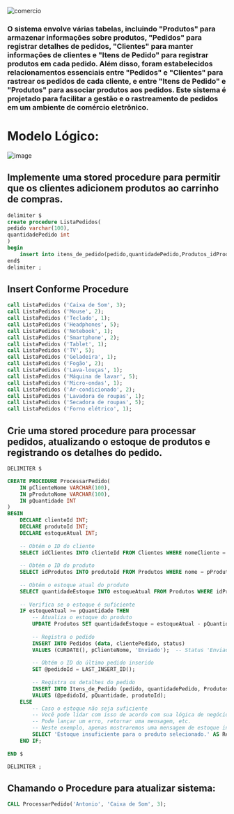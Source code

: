    ![comercio](https://github.com/AndreFelipefer/COMERCIO_ELETRONICO/assets/129207232/3b9c9345-c416-4f29-a46c-cc91ab04e8a1) 
### O sistema envolve várias tabelas, incluindo "Produtos" para armazenar informações sobre produtos, "Pedidos" para registrar detalhes de pedidos, "Clientes" para manter informações de clientes e "Itens de Pedido" para registrar produtos em cada pedido. Além disso, foram estabelecidos relacionamentos essenciais entre "Pedidos" e "Clientes" para rastrear os pedidos de cada cliente, e entre "Itens de Pedido" e "Produtos" para associar produtos aos pedidos. Este sistema é projetado para facilitar a gestão e o rastreamento de pedidos em um ambiente de comércio eletrônico.

# Modelo Lógico:
![image](https://github.com/AndreFelipefer/COMERCIO_ELETRONICO/assets/129207232/17aefaf2-0ba1-4ad4-95ef-382956d198f4)


## Implemente uma stored procedure para permitir que os clientes adicionem produtos ao carrinho de compras.
```SQL
delimiter $
create procedure ListaPedidos(
pedido varchar(100),
quantidadePedido int
)
begin 
	insert into itens_de_pedido(pedido,quantidadePedido,Produtos_idProdutos) values (pedido,quantidadePedido,Produtos_idProdutos);
end$
delimiter ;
```
## Insert Conforme Procedure
```SQL
call ListaPedidos ('Caixa de Som', 3);
call ListaPedidos ('Mouse', 2);
call ListaPedidos ('Teclado', 1);
call ListaPedidos ('Headphones', 5);
call ListaPedidos ('Notebook', 1);
call ListaPedidos ('Smartphone', 2);
call ListaPedidos ('Tablet', 1);
call ListaPedidos ('TV', 5);
call ListaPedidos ('Geladeira', 1);
call ListaPedidos ('Fogão', 2);
call ListaPedidos ('Lava-louças', 1);
call ListaPedidos ('Máquina de lavar', 5);
call ListaPedidos ('Micro-ondas', 1);
call ListaPedidos ('Ar-condicionado', 2);
call ListaPedidos ('Lavadora de roupas', 1);
call ListaPedidos ('Secadora de roupas', 5);
call ListaPedidos ('Forno elétrico', 1);
```
## Crie uma stored procedure para processar pedidos, atualizando o estoque de produtos e registrando os detalhes do pedido.

```SQL
DELIMITER $

CREATE PROCEDURE ProcessarPedido(
    IN pClienteNome VARCHAR(100),
    IN pProdutoNome VARCHAR(100),
    IN pQuantidade INT
)
BEGIN
    DECLARE clienteId INT;
    DECLARE produtoId INT;
    DECLARE estoqueAtual INT;
    
    -- Obtém o ID do cliente
    SELECT idClientes INTO clienteId FROM Clientes WHERE nomeCliente = pClienteNome;
    
    -- Obtém o ID do produto
    SELECT idProdutos INTO produtoId FROM Produtos WHERE nome = pProdutoNome;
    
    -- Obtém o estoque atual do produto
    SELECT quantidadeEstoque INTO estoqueAtual FROM Produtos WHERE idProdutos = produtoId;
    
    -- Verifica se o estoque é suficiente
    IF estoqueAtual >= pQuantidade THEN
        -- Atualiza o estoque do produto
        UPDATE Produtos SET quantidadeEstoque = estoqueAtual - pQuantidade WHERE idProdutos = produtoId;
    
        -- Registra o pedido
        INSERT INTO Pedidos (data, clientePedido, status)
        VALUES (CURDATE(), pClienteNome, 'Enviado');  -- Status 'Enviado'
    
        -- Obtém o ID do último pedido inserido
        SET @pedidoId = LAST_INSERT_ID();
    
        -- Registra os detalhes do pedido
        INSERT INTO Itens_de_Pedido (pedido, quantidadePedido, Produtos_idProdutos)
        VALUES (@pedidoId, pQuantidade, produtoId);
    ELSE
        -- Caso o estoque não seja suficiente
        -- Você pode lidar com isso de acordo com sua lógica de negócios
        -- Pode lançar um erro, retornar uma mensagem, etc.
        -- Neste exemplo, apenas mostraremos uma mensagem de estoque insuficiente
        SELECT 'Estoque insuficiente para o produto selecionado.' AS Resultado;
    END IF;
    
END $

DELIMITER ;
```
## Chamando o Procedure para atualizar sistema:
```SQL
CALL ProcessarPedido('Antonio', 'Caixa de Som', 3);
```
